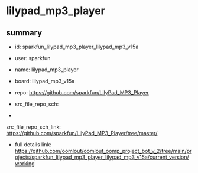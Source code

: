 # lilypad_mp3_player
 
## summary 
* id: sparkfun_lilypad_mp3_player_lilypad_mp3_v15a
* user: sparkfun
* name: lilypad_mp3_player
* board: lilypad_mp3_v15a
* repo: https://github.com/sparkfun/LilyPad_MP3_Player



* src_file_repo_sch: 
*
 src_file_repo_sch_link: https://github.com/sparkfun/LilyPad_MP3_Player/tree/master/
* full details link: https://github.com/oomlout/oomlout_oomp_project_bot_v_2/tree/main/projects/sparkfun_lilypad_mp3_player_lilypad_mp3_v15a/current_version/working  






